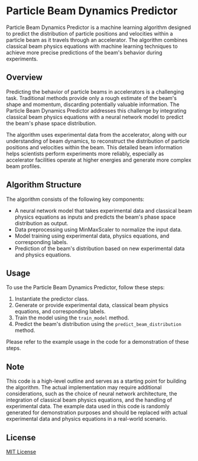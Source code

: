 # Particle Beam Dynamics Predictor

Particle Beam Dynamics Predictor is a machine learning algorithm designed to predict the distribution of particle positions and velocities within a particle beam as it travels through an accelerator. The algorithm combines classical beam physics equations with machine learning techniques to achieve more precise predictions of the beam's behavior during experiments.

## Overview

Predicting the behavior of particle beams in accelerators is a challenging task. Traditional methods provide only a rough estimate of the beam's shape and momentum, discarding potentially valuable information. The Particle Beam Dynamics Predictor addresses this challenge by integrating classical beam physics equations with a neural network model to predict the beam's phase space distribution.

The algorithm uses experimental data from the accelerator, along with our understanding of beam dynamics, to reconstruct the distribution of particle positions and velocities within the beam. This detailed beam information helps scientists perform experiments more reliably, especially as accelerator facilities operate at higher energies and generate more complex beam profiles.

## Algorithm Structure

The algorithm consists of the following key components:

- A neural network model that takes experimental data and classical beam physics equations as inputs and predicts the beam's phase space distribution as output.
- Data preprocessing using MinMaxScaler to normalize the input data.
- Model training using experimental data, physics equations, and corresponding labels.
- Prediction of the beam's distribution based on new experimental data and physics equations.

## Usage

To use the Particle Beam Dynamics Predictor, follow these steps:

1. Instantiate the predictor class.
2. Generate or provide experimental data, classical beam physics equations, and corresponding labels.
3. Train the model using the `train_model` method.
4. Predict the beam's distribution using the `predict_beam_distribution` method.

Please refer to the example usage in the code for a demonstration of these steps.

## Note

This code is a high-level outline and serves as a starting point for building the algorithm. The actual implementation may require additional considerations, such as the choice of neural network architecture, the integration of classical beam physics equations, and the handling of experimental data. The example data used in this code is randomly generated for demonstration purposes and should be replaced with actual experimental data and physics equations in a real-world scenario.

## License

[MIT License](LICENSE)
